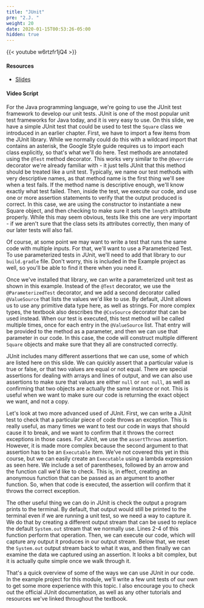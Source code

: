 ```yaml
---
title: "JUnit"
pre: "2.J. "
weight: 20
date: 2020-01-15T00:53:26-05:00
hidden: true
---
```


{{< youtube w6rtzfr1jQ4 >}}

#### Resources

* <a href="slides" target="_blank">Slides</a>

#### Video Script

For the Java programming language, we're going to use the JUnit test framework to develop our unit tests. JUnit is one of the most popular unit test frameworks for Java today, and it is very easy to use. On this slide, we have a simple JUnit test that could be used to test the `Square` class we introduced in an earlier chapter. First, we have to import a few items from the JUnit library. While we normally could do this with a wildcard import that contains an asterisk, the Google Style guide requires us to import each class explicitly, so that's what we'll do here. Test methods are annotated using the `@Test` method decorator. This works very similar to the `@Override` decorator we're already familiar with - it just tells JUnit that this method should be treated like a unit test. Typically, we name our test methods with very descriptive names, as that method name is the first thing we'll see when a test fails. If the method name is descriptive enough, we'll know exactly what test failed. Then, inside the test, we execute our code, and use one or more assertion statements to verify that the output produced is correct. In this case, we are using the constructor to instantiate a new Square object, and then checking to make sure it sets the `length` attribute properly. While this may seem obvious, tests like this one are very important - if we aren't sure that the class sets its attributes correctly, then many of our later tests will also fail. 

Of course, at some point we may want to write a test that runs the same code with multiple inputs. For that, we'll want to use a Parameterized Test. To use parameterized tests in JUnit, we'll need to add that library to our `build.gradle` file. Don't worry, this is included in the Example project as well, so you'll be able to find it there when you need it.

Once we've installed that library, we can write a parameterized unit test as shown in this example. Instead of the `@Test` decorator, we use the `@ParameterizedTest` decorator, and we add a second decorator called `@ValueSource` that lists the values we'd like to use. By default, JUnit allows us to use any primitive data type here, as well as strings. For more complex types, the textbook also describes the `@CsvSource` decorator that can be used instead. When our test is executed, this test method will be called multiple times, once for each entry in the `@ValueSource` list. That entry will be provided to the method as a parameter, and then we can use that parameter in our code. In this case, the code will construct multiple different `Square` objects and make sure that they all are constructed correctly.

JUnit includes many different assertions that we can use, some of which are listed here on this slide. We can quickly assert that a particular value is true or false, or that two values are equal or not equal. There are special assertions for dealing with arrays and lines of output, and we can also use assertions to make sure that values are either `null` or `not null`, as well as confirming that two objects are actually the same instance or not. This is useful when we want to make sure our code is returning the exact object we want, and not a copy. 

Let's look at two more advanced used of JUnit. First, we can write a JUnit test to check that a particular piece of code throws an exception. This is really useful, as many times we want to test our code in ways that should cause it to break, and we want to confirm that it throws the correct exceptions in those cases. For JUnit, we use the `assertThrows` assertion. However, it is made more complex because the second argument to that assertion has to be an `Executable` item. We've not covered this yet in this course, but we can easily create an `Executable` using a lambda expression as seen here. We include a set of parentheses, followed by an arrow and the function call we'd like to check. This is, in effect, creating an anonymous function that can be passed as an argument to another function. So, when that code is executed, the assertion will confirm that it throws the correct exception.

The other useful thing we can do in JUnit is check the output a program prints to the terminal. By default, that output would still be printed to the terminal even if we are running a unit test, so we need a way to capture it. We do that by creating a different output stream that can be used to replace the default `System.out` stream that we normally use. Lines 2-4 of this function perform that operation. Then, we can execute our code, which will capture any output it produces in our output stream. Below that, we reset the `System.out` output stream back to what it was, and then finally we can examine the data we captured using an assertion. It looks a bit complex, but it is actually quite simple once we walk through it. 

That's a quick overview of some of the ways we can use JUnit in our code. In the example project for this module, we'll write a few unit tests of our own to get some more experience with this topic. I also encourage you to check out the official JUnit documentation, as well as any other tutorials and resources we've linked throughout the textbook. 

